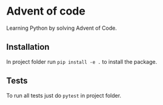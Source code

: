 # Advent of code
Learning Python by solving Advent of Code.

## Installation
In project folder run `pip install -e .` to install the package.

## Tests
To run all tests just do `pytest` in project folder.